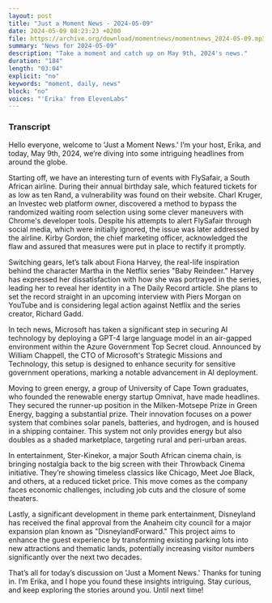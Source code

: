 ```yaml
---
layout: post
title: "Just a Moment News - 2024-05-09"
date: 2024-05-09 08:23:23 +0200
file: https://archive.org/download/momentnews/momentnews_2024-05-09.mp3
summary: "News for 2024-05-09"
description: "Take a moment and catch up on May 9th, 2024's news."
duration: "184"
length: "03:04"
explicit: "no"
keywords: "moment, daily, news"
block: "no"
voices: "'Erika' from ElevenLabs"
---
```


### Transcript

Hello everyone, welcome to 'Just a Moment News.' I’m your host, Erika, and today, May 9th, 2024, we’re diving into some intriguing headlines from around the globe.

Starting off, we have an interesting turn of events with FlySafair, a South African airline. During their annual birthday sale, which featured tickets for as low as ten Rand, a vulnerability was found on their website. Charl Kruger, an Investec web platform owner, discovered a method to bypass the randomized waiting room selection using some clever maneuvers with Chrome's developer tools. Despite his attempts to alert FlySafair through social media, which were initially ignored, the issue was later addressed by the airline. Kirby Gordon, the chief marketing officer, acknowledged the flaw and assured that measures were put in place to rectify it promptly.

Switching gears, let’s talk about Fiona Harvey, the real-life inspiration behind the character Martha in the Netflix series "Baby Reindeer." Harvey has expressed her dissatisfaction with how she was portrayed in the series, leading her to reveal her identity in a The Daily Record article. She plans to set the record straight in an upcoming interview with Piers Morgan on YouTube and is considering legal action against Netflix and the series creator, Richard Gadd.

In tech news, Microsoft has taken a significant step in securing AI technology by deploying a GPT-4 large language model in an air-gapped environment within the Azure Government Top Secret cloud. Announced by William Chappell, the CTO of Microsoft's Strategic Missions and Technology, this setup is designed to enhance security for sensitive government operations, marking a notable advancement in AI deployment.

Moving to green energy, a group of University of Cape Town graduates, who founded the renewable energy startup Omnivat, have made headlines. They secured the runner-up position in the Milken-Motsepe Prize in Green Energy, bagging a substantial prize. Their innovation focuses on a power system that combines solar panels, batteries, and hydrogen, and is housed in a shipping container. This system not only provides energy but also doubles as a shaded marketplace, targeting rural and peri-urban areas.

In entertainment, Ster-Kinekor, a major South African cinema chain, is bringing nostalgia back to the big screen with their Throwback Cinema initiative. They’re showing timeless classics like Chicago, Meet Joe Black, and others, at a reduced ticket price. This move comes as the company faces economic challenges, including job cuts and the closure of some theaters.

Lastly, a significant development in theme park entertainment, Disneyland has received the final approval from the Anaheim city council for a major expansion plan known as "DisneylandForward." This project aims to enhance the guest experience by transforming existing parking lots into new attractions and thematic lands, potentially increasing visitor numbers significantly over the next two decades.

That’s all for today’s discussion on 'Just a Moment News.' Thanks for tuning in. I’m Erika, and I hope you found these insights intriguing. Stay curious, and keep exploring the stories around you. Until next time!
